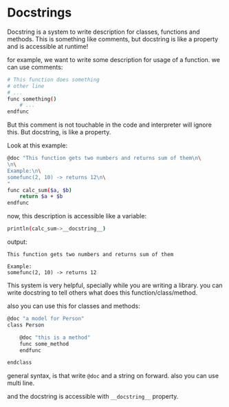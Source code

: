 # Docstrings
Docstring is a system to write description for classes, functions and methods. This is something like comments,
but docstring is like a property and is accessible at runtime!

for example, we want to write some description for usage of a function. we can use comments:

```bash
# This function does something
# other line
# ...
func something()
    # ...
endfunc
```

But this comment is not touchable in the code and interpreter will ignore this. But docstring, is like a property.

Look at this example:

```bash
@doc "This function gets two numbers and returns sum of them\n\
\n\
Example:\n\
somefunc(2, 10) -> returns 12\n\
"
func calc_sum($a, $b)
    return $a + $b
endfunc
```

now, this description is accessible like a variable:

```bash
println(calc_sum->__docstring__)
```

output:

```
This function gets two numbers and returns sum of them

Example:
somefunc(2, 10) -> returns 12

```

This system is very helpful, specially while you are writing a library. you can write docstring to tell others
what does this function/class/method.

also you can use this for classes and methods:

```bash
@doc "a model for Person"
class Person

    @doc "this is a method"
    func some_method
    endfunc

endclass
```

general syntax, is that write `@doc` and a string on forward. also you can use multi line.

and the docstring is accessible with `__docstring__` property.
